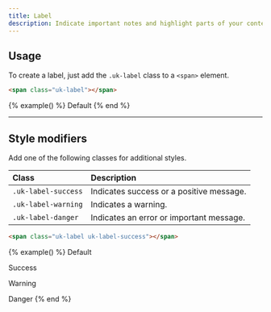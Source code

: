 ```yaml
---
title: Label
description: Indicate important notes and highlight parts of your content.
---
```


## Usage

To create a label, just add the `.uk-label` class to a `<span>` element.

```html
<span class="uk-label"></span>
```

{% example() %}
<span class="uk-label">Default</span>
{% end %}

***

## Style modifiers

Add one of the following classes for additional styles.

| Class               | Description                              |
|:--------------------|:-----------------------------------------|
| `.uk-label-success` | Indicates success or a positive message. |
| `.uk-label-warning` | Indicates a warning.                     |
| `.uk-label-danger`  | Indicates an error or important message. |

```html
<span class="uk-label uk-label-success"></span>
```

{% example() %}
<span class="uk-label">Default</span>

<span class="uk-label uk-label-success">Success</span>

<span class="uk-label uk-label-warning">Warning</span>

<span class="uk-label uk-label-danger">Danger</span>
{% end %}
